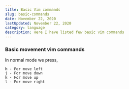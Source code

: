 ```yaml
---
title: Basic Vim commands
slug: basic-commands
date: November 22, 2020
lastUpdated: November 22, 2020
category: language
description: Here I have listed few basic vim commands
---
```


### Basic movement vim commands

In normal mode we press,

```
h - For move left
j - For move down
k - For move up
l - For move right
```
